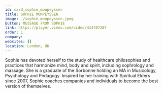 ```yaml
---
id: card_sophie_monpeyssen
title: SOPHIE MONPEYSSEN
image: ./sophie_monpeyssen.jpeg
button: MESSAGE FROM SOPHIE
link: https://player.vimeo.com/video/414707207
order: 1
company:
websites: []
location: London, UK
---
```


Sophie has devoted herself to the study of healthcare philosophies and practices that harmonize mind, body and spirit, including sophrology and massage. She is a graduate of the Sorbonne holding an MA in Musicology, Psychology and Pedagogy. Inspired by her training with Spiritual Elders since 2007, Sophie coaches companies and individuals to become the best version of themselves.

